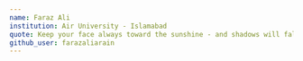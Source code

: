 ```yaml
---
name: Faraz Ali
institution: Air University - Islamabad
quote: Keep your face always toward the sunshine - and shadows will fall behind you.
github_user: farazaliarain
---
```

